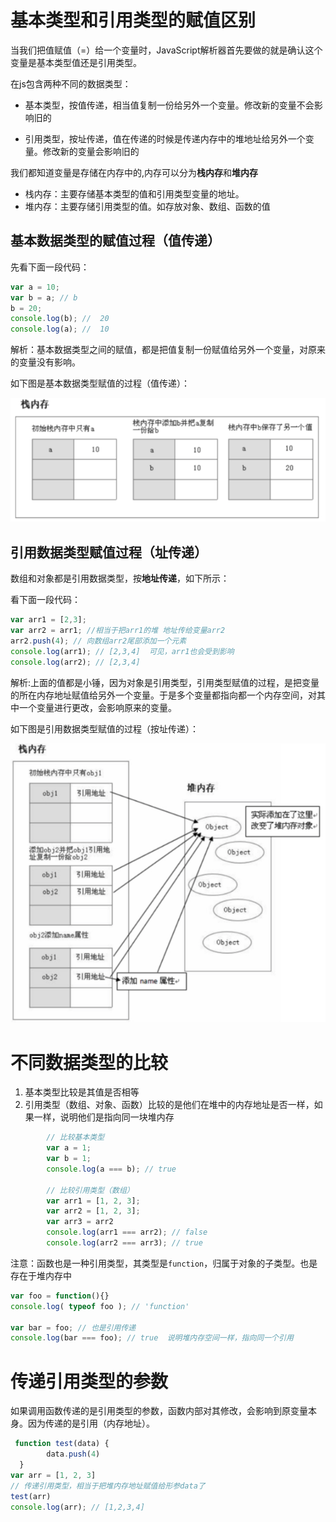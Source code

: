 # 基本类型和引用类型的赋值区别

当我们把值赋值（=）给一个变量时，JavaScript解析器首先要做的就是确认这个变量是基本类型值还是引用类型。



在js包含两种不同的数据类型：

- 基本类型，按值传递，相当值复制一份给另外一个变量。修改新的变量不会影响旧的

- 引用类型，按址传递，值在传递的时候是传递内存中的堆地址给另外一个变量。修改新的变量会影响旧的


我们都知道变量是存储在内存中的,内存可以分为**栈内存**和**堆内存**

- 栈内存：主要存储基本类型的值和引用类型变量的地址。
- 堆内存：主要存储引用类型的值。如存放对象、数组、函数的值

## 基本数据类型的赋值过程（值传递）

先看下面一段代码：

```javascript
var a = 10;
var b = a; // b
b = 20;
console.log(b);	//  20
console.log(a);	//  10
```

解析：基本数据类型之间的赋值，都是把值复制一份赋值给另外一个变量，对原来的变量没有影响。

如下图是基本数据类型赋值的过程（值传递）：

![1668436447124](assets/1668436447124.png)

## 引用数据类型赋值过程（址传递）

数组和对象都是引用数据类型，按**地址传递**，如下所示：

看下面一段代码：

```javascript
var arr1 = [2,3];
var arr2 = arr1; //相当于把arr1的堆 地址传给变量arr2
arr2.push(4); // 向数组arr2尾部添加一个元素
console.log(arr1); // [2,3,4]  可见，arr1也会受到影响
console.log(arr2); // [2,3,4]
```



解析:上面的值都是小锤，因为对象是引用类型，引用类型赋值的过程，是把变量的所在内存地址赋值给另外一个变量。于是多个变量都指向都一个内存空间，对其中一个变量进行更改，会影响原来的变量。



如下图是引用数据类型赋值的过程（按址传递）：

![1668436416816](assets/1668436416816.png)





# 不同数据类型的比较

1. 基本类型比较是其值是否相等
2. 引用类型（数组、对象、函数）比较的是他们在堆中的内存地址是否一样，如果一样，说明他们是指向同一块堆内存

```javascript
		// 比较基本类型
        var a = 1;
        var b = 1;
        console.log(a === b); // true

		// 比较引用类型（数组）
        var arr1 = [1, 2, 3];
        var arr2 = [1, 2, 3];
		var arr3 = arr2
        console.log(arr1 === arr2); // false
		console.log(arr2 === arr3); // true
```



注意：函数也是一种引用类型，其类型是`function`，归属于对象的子类型。也是存在于堆内存中

```js
var foo = function(){}
console.log( typeof foo ); // 'function'

var bar = foo; // 也是引用传递
console.log(bar === foo); // true  说明堆内存空间一样，指向同一个引用
```





# 传递引用类型的参数

如果调用函数传递的是引用类型的参数，函数内部对其修改，会影响到原变量本身。因为传递的是引用（内存地址）。

```javascript
 function test(data) {
        data.push(4)
  }
var arr = [1, 2, 3]
// 传递引用类型，相当于把堆内存地址赋值给形参data了
test(arr)
console.log(arr); // [1,2,3,4]
```



